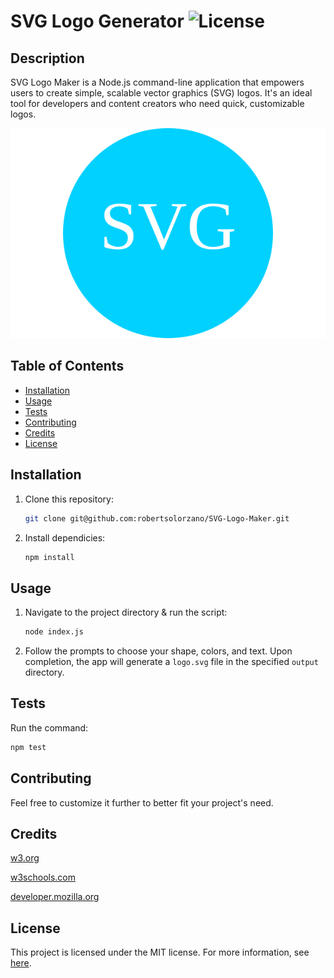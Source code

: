 # SVG Logo Generator ![License](https://img.shields.io/badge/License-MIT-blue.svg) 

## Description

SVG Logo Maker is a Node.js command-line application that empowers users to create simple, scalable vector graphics (SVG) logos. It's an ideal tool for developers and content creators who need quick, customizable logos.

![preview](./output/logo.svg)

## Table of Contents

- [Installation](#installation)
- [Usage](#usage)
- [Tests](#tests)
- [Contributing](#contributing)
- [Credits](#credits)
- [License](#license)

## Installation

1. Clone this repository:
    ```bash
    git clone git@github.com:robertsolorzano/SVG-Logo-Maker.git
    ```
2. Install dependicies:
    ```bash
    npm install
    ```

## Usage

1. Navigate to the project directory & run the script:
    ```bash
    node index.js
    ```

2. Follow the prompts to choose your shape, colors, and text. Upon completion, the app will generate a `logo.svg` file in the specified `output` directory.


## Tests

Run the command:
```bash
npm test
```

## Contributing

Feel free to customize it further to better fit your project's need.
  
## Credits 

[w3.org](https://www.w3.org/TR/SVG2/struct.html#NewDocumentOverview)

[w3schools.com](https://www.w3schools.com/graphics/svg_scripting.asp)

[developer.mozilla.org](https://developer.mozilla.org/en-US/docs/Web/SVG/Tutorial/Basic_Shapes)

## License

This project is licensed under the MIT license. For more information, see [here](https://github.com/robertsolorzano/SVG-Logo-Maker/blob/main/LICENSE).



